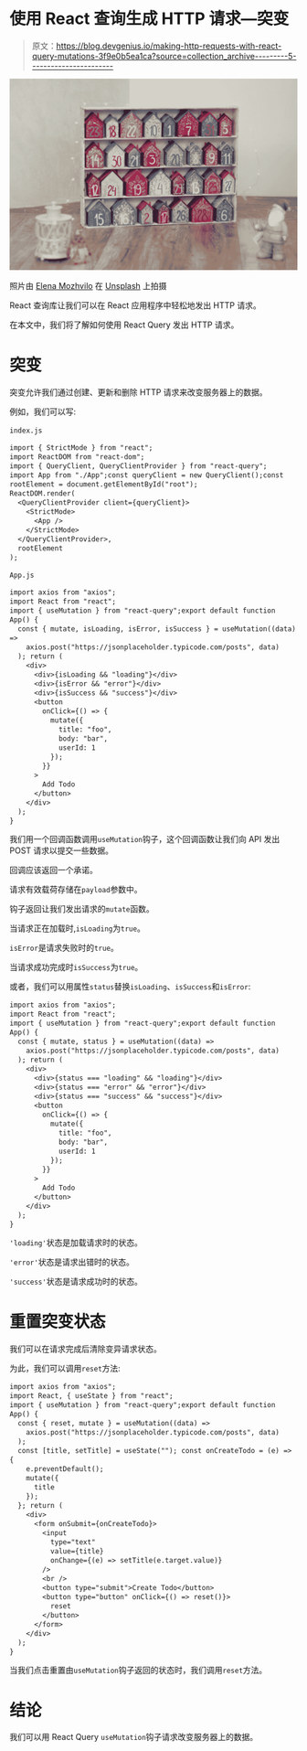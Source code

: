 # 使用 React 查询生成 HTTP 请求—突变

> 原文：<https://blog.devgenius.io/making-http-requests-with-react-query-mutations-3f9e0b5ea1ca?source=collection_archive---------5----------------------->

![](img/9f5193d39f5121b8fd96b7e20641f7f5.png)

照片由 [Elena Mozhvilo](https://unsplash.com/@miracleday?utm_source=medium&utm_medium=referral) 在 [Unsplash](https://unsplash.com?utm_source=medium&utm_medium=referral) 上拍摄

React 查询库让我们可以在 React 应用程序中轻松地发出 HTTP 请求。

在本文中，我们将了解如何使用 React Query 发出 HTTP 请求。

# 突变

突变允许我们通过创建、更新和删除 HTTP 请求来改变服务器上的数据。

例如，我们可以写:

`index.js`

```
import { StrictMode } from "react";
import ReactDOM from "react-dom";
import { QueryClient, QueryClientProvider } from "react-query";
import App from "./App";const queryClient = new QueryClient();const rootElement = document.getElementById("root");
ReactDOM.render(
  <QueryClientProvider client={queryClient}>
    <StrictMode>
      <App />
    </StrictMode>
  </QueryClientProvider>,
  rootElement
);
```

`App.js`

```
import axios from "axios";
import React from "react";
import { useMutation } from "react-query";export default function App() {
  const { mutate, isLoading, isError, isSuccess } = useMutation((data) =>
    axios.post("https://jsonplaceholder.typicode.com/posts", data)
  ); return (
    <div>
      <div>{isLoading && "loading"}</div>
      <div>{isError && "error"}</div>
      <div>{isSuccess && "success"}</div>
      <button
        onClick={() => {
          mutate({
            title: "foo",
            body: "bar",
            userId: 1
          });
        }}
      >
        Add Todo
      </button>
    </div>
  );
}
```

我们用一个回调函数调用`useMutation`钩子，这个回调函数让我们向 API 发出 POST 请求以提交一些数据。

回调应该返回一个承诺。

请求有效载荷存储在`payload`参数中。

钩子返回让我们发出请求的`mutate`函数。

当请求正在加载时,`isLoading`为`true`。

`isError`是请求失败时的`true`。

当请求成功完成时`isSuccess`为`true`。

或者，我们可以用属性`status`替换`isLoading`、`isSuccess`和`isError`:

```
import axios from "axios";
import React from "react";
import { useMutation } from "react-query";export default function App() {
  const { mutate, status } = useMutation((data) =>
    axios.post("https://jsonplaceholder.typicode.com/posts", data)
  ); return (
    <div>
      <div>{status === "loading" && "loading"}</div>
      <div>{status === "error" && "error"}</div>
      <div>{status === "success" && "success"}</div>
      <button
        onClick={() => {
          mutate({
            title: "foo",
            body: "bar",
            userId: 1
          });
        }}
      >
        Add Todo
      </button>
    </div>
  );
}
```

`'loading'`状态是加载请求时的状态。

`'error'`状态是请求出错时的状态。

`'success'`状态是请求成功时的状态。

# 重置突变状态

我们可以在请求完成后清除变异请求状态。

为此，我们可以调用`reset`方法:

```
import axios from "axios";
import React, { useState } from "react";
import { useMutation } from "react-query";export default function App() {
  const { reset, mutate } = useMutation((data) =>
    axios.post("https://jsonplaceholder.typicode.com/posts", data)
  );
  const [title, setTitle] = useState(""); const onCreateTodo = (e) => {
    e.preventDefault();
    mutate({
      title
    });
  }; return (
    <div>
      <form onSubmit={onCreateTodo}>
        <input
          type="text"
          value={title}
          onChange={(e) => setTitle(e.target.value)}
        />
        <br />
        <button type="submit">Create Todo</button>
        <button type="button" onClick={() => reset()}>
          reset
        </button>
      </form>
    </div>
  );
}
```

当我们点击重置由`useMutation`钩子返回的状态时，我们调用`reset`方法。

# 结论

我们可以用 React Query `useMutation`钩子请求改变服务器上的数据。